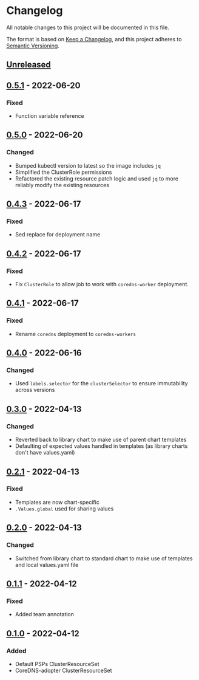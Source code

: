 # Changelog

All notable changes to this project will be documented in this file.

The format is based on [Keep a Changelog](https://keepachangelog.com/en/1.0.0/),
and this project adheres to [Semantic Versioning](https://semver.org/spec/v2.0.0.html).

## [Unreleased]

## [0.5.1] - 2022-06-20

### Fixed

- Function variable reference

## [0.5.0] - 2022-06-20

### Changed

- Bumped kubectl version to latest so the image includes `jq`
- Simplified the ClusterRole permissions
- Refactored the existing resource patch logic and used `jq` to more reliably modify the existing resources

## [0.4.3] - 2022-06-17

### Fixed

- Sed replace for deployment name

## [0.4.2] - 2022-06-17

### Fixed

- Fix `ClusterRole` to allow job to work with `coredns-worker` deployment.

## [0.4.1] - 2022-06-17

### Fixed

- Rename `coredns` deployment to `coredns-workers`

## [0.4.0] - 2022-06-16

### Changed

- Used `labels.selector` for the `clusterSelector` to ensure immutability across versions

## [0.3.0] - 2022-04-13

### Changed

- Reverted back to library chart to make use of parent chart templates
- Defaulting of expected values handled in templates (as library charts don't have values.yaml)

## [0.2.1] - 2022-04-13

### Fixed

- Templates are now chart-specific
- `.Values.global` used for sharing values

## [0.2.0] - 2022-04-13

### Changed

- Switched from library chart to standard chart to make use of templates and local values.yaml file

## [0.1.1] - 2022-04-12

### Fixed

- Added team annotation

## [0.1.0] - 2022-04-12

### Added

- Default PSPs ClusterResourceSet
- CoreDNS-adopter ClusterResourceSet

[Unreleased]: https://github.com/giantswarm/cluster-shared/compare/v0.5.1...HEAD
[0.5.1]: https://github.com/giantswarm/cluster-shared/compare/v0.5.0...v0.5.1
[0.5.0]: https://github.com/giantswarm/cluster-shared/compare/v0.4.3...v0.5.0
[0.4.3]: https://github.com/giantswarm/cluster-shared/compare/v0.4.2...v0.4.3
[0.4.2]: https://github.com/giantswarm/cluster-shared/compare/v0.4.1...v0.4.2
[0.4.1]: https://github.com/giantswarm/cluster-shared/compare/v0.4.0...v0.4.1
[0.4.0]: https://github.com/giantswarm/cluster-shared/compare/v0.3.0...v0.4.0
[0.3.0]: https://github.com/giantswarm/cluster-shared/compare/v0.2.1...v0.3.0
[0.2.1]: https://github.com/giantswarm/cluster-shared/compare/v0.2.0...v0.2.1
[0.2.0]: https://github.com/giantswarm/cluster-shared/compare/v0.1.1...v0.2.0
[0.1.1]: https://github.com/giantswarm/cluster-shared/compare/v0.1.0...v0.1.1
[0.1.0]: https://github.com/giantswarm/cluster-shared/releases/tag/v0.1.0
